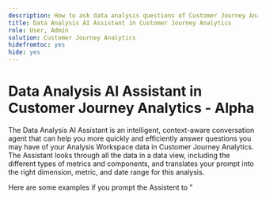 ```yaml
---
description: How to ask data analysis questions of Customer Journey Analytics documentation
title: Data Analysis AI Assistant in Customer Journey Analytics
role: User, Admin
solution: Customer Journey Analytics
hidefromtoc: yes
hide: yes
---
```


# Data Analysis AI Assistant in Customer Journey Analytics - Alpha

The Data Analysis AI Assistant is an intelligent, context-aware conversation agent that can help you more quickly and efficiently answer questions you may have of your Analysis Workspace data in Customer Journey Analytics. The Assistant looks through all the data in a data view, including the different types of metrics and components, and translates your prompt into the right dimension, metric, and date range for this analysis. 

Here are some examples if you prompt the Assistent to "

